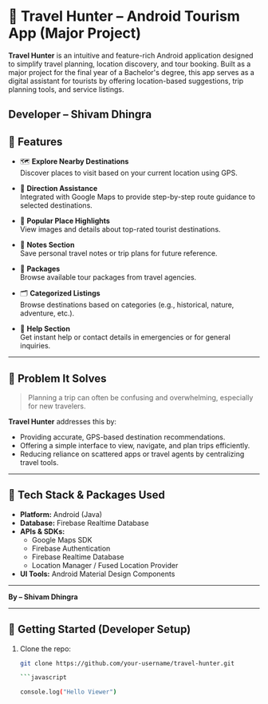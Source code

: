 # 🧭 Travel Hunter – Android Tourism App (Major Project)


**Travel Hunter** is an intuitive and feature-rich Android application designed to simplify travel planning, location discovery, and tour booking. Built as a major project for the final year of a Bachelor's degree, this app serves as a digital assistant for tourists by offering location-based suggestions, trip planning tools, and service listings.

**Developer – Shivam Dhingra**
---

## 📱 Features

- 🗺️ **Explore Nearby Destinations**  
  Discover places to visit based on your current location using GPS.

- 🧭 **Direction Assistance**  
  Integrated with Google Maps to provide step-by-step route guidance to selected destinations.

- 📸 **Popular Place Highlights**  
  View images and details about top-rated tourist destinations.

- 📝 **Notes Section**  
  Save personal travel notes or trip plans for future reference.

- 🧳 **Packages**  
  Browse available tour packages from travel agencies.

- 🗂️ **Categorized Listings**  
  Browse destinations based on categories (e.g., historical, nature, adventure, etc.).

- 💬 **Help Section**  
  Get instant help or contact details in emergencies or for general inquiries.

---

## 🎯 Problem It Solves

> Planning a trip can often be confusing and overwhelming, especially for new travelers.

**Travel Hunter** addresses this by:
- Providing accurate, GPS-based destination recommendations.
- Offering a simple interface to view, navigate, and plan trips efficiently.
- Reducing reliance on scattered apps or travel agents by centralizing travel tools.

---

## 🧰 Tech Stack & Packages Used

- **Platform:** Android (Java)
- **Database:** Firebase Realtime Database
- **APIs & SDKs:**
  - Google Maps SDK
  - Firebase Authentication
  - Firebase Realtime Database
  - Location Manager / Fused Location Provider
- **UI Tools:** Android Material Design Components

---

**By – Shivam Dhingra**

---

## 🚀 Getting Started (Developer Setup)

1. Clone the repo:
   ```bash
   git clone https://github.com/your-username/travel-hunter.git

   ```javascript 

   console.log("Hello Viewer")
   ```
